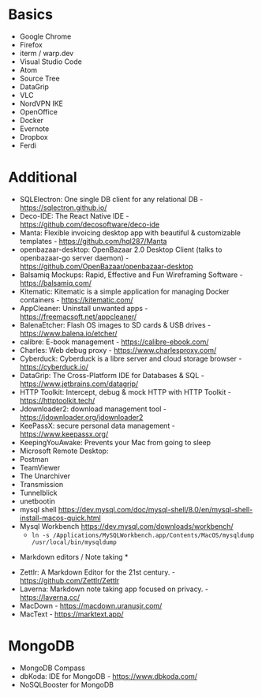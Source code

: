 # Basics

- Google Chrome
- Firefox
- iterm / warp.dev
- Visual Studio Code
- Atom
- Source Tree
- DataGrip
- VLC
- NordVPN IKE
- OpenOffice
- Docker
- Evernote
- Dropbox
- Ferdi

# Additional

- SQLElectron: One single DB client for any relational DB - https://sqlectron.github.io/
- Deco-IDE: The React Native IDE - https://github.com/decosoftware/deco-ide
- Manta: Flexible invoicing desktop app with beautiful & customizable templates - https://github.com/hql287/Manta
- openbazaar-desktop: OpenBazaar 2.0 Desktop Client (talks to openbazaar-go server daemon) - https://github.com/OpenBazaar/openbazaar-desktop
- Balsamiq Mockups: Rapid, Effective and Fun Wireframing Software - https://balsamiq.com/
- Kitematic: Kitematic is a simple application for managing Docker containers - https://kitematic.com/
- AppCleaner: Uninstall unwanted apps - https://freemacsoft.net/appcleaner/
- BalenaEtcher: Flash OS images to SD cards & USB drives - https://www.balena.io/etcher/
- calibre: E-book management - https://calibre-ebook.com/
- Charles: Web debug proxy - https://www.charlesproxy.com/
- Cyberduck: Cyberduck is a libre server and cloud storage browser - https://cyberduck.io/
- DataGrip: The Cross-Platform IDE for Databases & SQL - https://www.jetbrains.com/datagrip/
- HTTP Toolkit: Intercept, debug & mock HTTP with HTTP Toolkit - https://httptoolkit.tech/
- Jdownloader2: download management tool  - https://jdownloader.org/jdownloader2
- KeePassX: secure personal data management - https://www.keepassx.org/
- KeepingYouAwake: Prevents your Mac from going to sleep
- Microsoft Remote Desktop:
- Postman
- TeamViewer
- The Unarchiver
- Transmission
- Tunnelblick
- unetbootin
- mysql shell https://dev.mysql.com/doc/mysql-shell/8.0/en/mysql-shell-install-macos-quick.html
- Mysql Workbench https://dev.mysql.com/downloads/workbench/
  - `ln -s /Applications/MySQLWorkbench.app/Contents/MacOS/mysqldump /usr/local/bin/mysqldump` 

    

* Markdown editors / Note taking *

- Zettlr: A Markdown Editor for the 21st century. - https://github.com/Zettlr/Zettlr
- Laverna: Markdown note taking app focused on privacy. - https://laverna.cc/
- MacDown - https://macdown.uranusjr.com/ 
- MacText - https://marktext.app/

# MongoDB

- MongoDB Compass
- dbKoda:  IDE for MongoDB - https://www.dbkoda.com/
- NoSQLBooster for MongoDB
